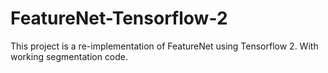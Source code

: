 # FeatureNet-Tensorflow-2
This project is a re-implementation of FeatureNet using Tensorflow 2. With working segmentation code.
